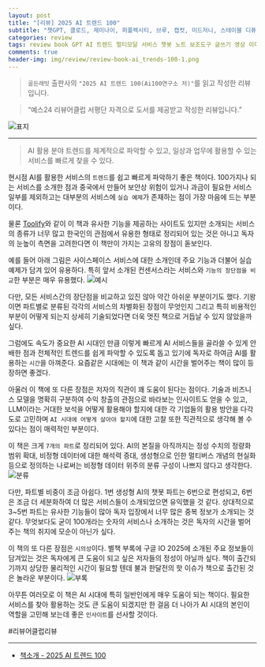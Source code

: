 ```yaml
---  
layout: post  
title: "[리뷰] 2025 AI 트렌드 100"  
subtitle: "챗GPT, 클로드, 제미나이, 퍼플렉시티, 브루, 캡컷, 미드저니, 스테이블 디퓨전, 깃허브 코파일럿, 네이버 클로바노트, 감마, 소라, 런웨이, 수노, 캔바, 노션, 자피어, 포토샵 인공지능"  
categories: review  
tags: review book GPT AI 트렌드 멀티모달 서비스 챗봇 노트 보조도구 글쓰기 영상 이미지 음성 자동화 업무 프로그래밍    
comments: true  
header-img: img/review/review-book-ai_trends-100-1.png
---  
```

  
> `골든래빗` 출판사의 `"2025 AI 트렌드 100(Ai100연구소 저)"`를 읽고 작성한 리뷰입니다.  

> “예스24 리뷰어클럽 서평단 자격으로 도서를 제공받고 작성한 리뷰입니다.”  

![표지](https://theorydb.github.io/assets/img/review/review-book-ai_trends-100-1.png)  

---

> AI 활용 분야 트렌드를 체계적으로 파악할 수 있고, 일상과 업무에 활용할 수 있는 서비스를 빠르게 찾을 수 있다.

현시점 AI를 활용한 서비스의 `트렌드`를 쉽고 빠르게 파악하기 좋은 책이다. 100가지나 되는 서비스를 소개한 점과 중국에서 만들어 보안상 위험이 있거나 과금이 필요한 서비스 일부를 제외하고는 대부분의 서비스에 `실습 예제`가 존재하는 점이 가장 마음에 드는 부분이다. 

물론 [Toolify](https://www.toolify.ai/)와 같이 이 책과 유사한 기능을 제공하는 사이트도 있지만 소개되는 서비스의 종류가 너무 많고 한국인의 관점에서 유용한 형태로 정리되어 있는 것은 아니고 독자의 눈높이 측면을 고려한다면 이 책만이 가지는 고유의 장점이 돋보인다.

예를 들어 아래 그림은 사이스페이스 서비스에 대한 소개인데 주요 기능과 더불어 실습 예제가 담겨 있어 유용하다. 특히 앞서 소개된 컨센서스라는 서비스와 `기능의 장단점을 비교`한 부분은 매우 유용했다.
![예시](https://theorydb.github.io/assets/img/review/review-book-ai_trends-100-3.png)  

다만, 모든 서비스간의 장단점을 비교하고 있진 않아 약간 아쉬운 부분이기도 했다. 기왕이면 파트별로 분류된 각각의 서비스의 차별화된 장점이 무엇인지 그리고 특히 비용적인 부분이 어떻게 되는지 상세히 기술되었다면 더욱 멋진 책으로 거듭날 수 있지 않았을까 싶다. 

그럼에도 속도가 중요한 AI 시대인 만큼 이렇게 빠르게 AI 서비스들을 골라쓸 수 있게 안배한 점과 전체적인 트렌드를 쉽게 파악할 수 있도록 돕고 있기에 독자로 하여금 AI를 활용하는 `시간`을 아껴준다. 요즘같은 시대에는 이 책과 같이 시간을 벌어주는 책이 많이 등장하면 좋겠다. 

아울러 이 책에 또 다른 장점은 저자의 직관이 꽤 도움이 된다는 점이다. 기술과 비즈니스 모델을 명확히 구분하여 수익 창출의 관점으로 바라보는 인사이트도 얻을 수 있고, LLM이라는 거대한 보석을 어떻게 활용해야 할지에 대한 각 기업들의 활용 방안을 다각도로 고민하며 `AI 시대에 어떻게 살아야 할지`에 대한 고찰 또한 직관적으로 생각해 볼 수 있다는 점이 매력적인 부분이다. 

이 책은 크게 `7개의 파트`로 정리되어 있다. AI의 본질을 아직까지는 정성 수치의 정량화 범위 확대, 비정형 데이터에 대한 해석력 증대, 생성형으로 인한 멀티버스 개념의 현실화 등으로 정의하는 나로써는 비정형 데이터 위주의 분류 구성이 나쁘지 않다고 생각한다. 
![분류](https://theorydb.github.io/assets/img/review/review-book-ai_trends-100-4.png)  

다만, 파트별 비중이 조금 아쉽다. 1번 생성형 AI의 챗봇 파트는 6번으로 편성되고, 6번은 조금 더 세분화하여 더 많은 서비스들이 소개되었으면 유익했을 것 같다. 상대적으로 3~5번 파트는 유사한 기능들이 많아 독자 입장에서 너무 많은 중복 정보가 소개되는 것 같다. 무엇보다도 굳이 100개라는 숫자의 서비스나 소개하는 것은 독자의 시간을 벌어주는 책의 취지에 모순이 아닌가 싶다. 

이 책의 또 다른 장점은 `시의성`이다. 별책 부록에 구글 IO 2025에 소개된 주요 정보들이 담겨있는 것은 독자에게 큰 도움이 되고 싶은 저자들의 정성이 아닐까 싶다. 책이 출간되기까지 상당한 물리적인 시간이 필요할 텐데 불과 한달전의 핫 이슈가 책으로 출간된 것은 놀라운 부분이다. 
![부록](https://theorydb.github.io/assets/img/review/review-book-ai_trends-100-2.png)  

아무튼 여러모로 이 책은 AI 시대에 특히 일반인에게 매우 도움이 되는 책이다. 필요한 서비스를 찾아 활용하는 것도 큰 도움이 되겠지만 한 걸음 더 나아가 AI 시대의 본인이 역할을 고민해 보는데 좋은 `인사이트`를 선사할 것이다.

#리뷰어클럽리뷰

---

* [책소개 - 2025 AI 트렌드 100](https://www.yes24.com/product/goods/147079038)
